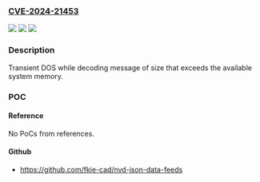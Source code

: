 ### [CVE-2024-21453](https://cve.mitre.org/cgi-bin/cvename.cgi?name=CVE-2024-21453)
![](https://img.shields.io/static/v1?label=Product&message=Snapdragon&color=blue)
![](https://img.shields.io/static/v1?label=Version&message=%3D%20C-V2X%209150%20&color=brighgreen)
![](https://img.shields.io/static/v1?label=Vulnerability&message=n%2Fa&color=brighgreen)

### Description

Transient DOS while decoding message of size that exceeds the available system memory.

### POC

#### Reference
No PoCs from references.

#### Github
- https://github.com/fkie-cad/nvd-json-data-feeds

